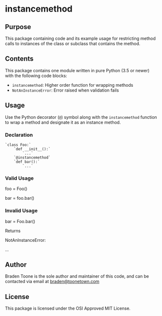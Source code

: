 # instancemethod

## Purpose

This package containing code and its example usage for restricting
method calls to instances of the class or subclass that contains the
method.

## Contents

This package contains one module written in pure Python (3.5 or newer)
with the following code blocks:
- `instancemethod`: Higher order function for wrapping methods
- `NotAnInstanceError`: Error raised when validation fails

## Usage

Use the Python decorator (`@`) symbol along with the `instancemethod`
function to wrap a method and designate it as an instance method.

### Declaration

    `class Foo:`
        `def __init__():`
            `...`
        `@instancemethod`
        `def bar():`
            `...`

### Valid Usage

foo = Foo()

bar = foo.bar()

### Invalid Usage

bar = Foo.bar()

Returns

NotAnInstanceError:

...

## Author

Braden Toone is the sole author and maintainer of this code, and can
be contacted via email at braden@toonetown.com

## License

This package is licensed under the OSI Approved MIT License.